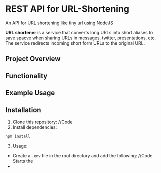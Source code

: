 # REST API for URL-Shortening

An API for URL shortening like tiny url using NodeJS

**URL shortener** is a service that converts long URLs into short aliases to save spacve when sharing URLs in messages, twitter, presentations, etc. The service redirects incoming short form URLs to the original URL.

## Project Overview

## Functionality

## Example Usage

## Installation

1. Clone this repository:
//Code
2. Install dependencies:
```sh
npm install
```
3. Usage:
- Create a `.env` file in the root directory and add the following: 
//Code
Starts the 
- 


